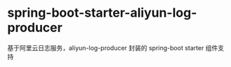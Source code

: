 # spring-boot-starter-aliyun-log-producer
基于阿里云日志服务，aliyun-log-producer 封装的 spring-boot starter 组件支持
